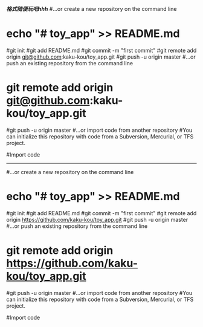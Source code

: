 ***格式随便玩吧hhh***
#…or create a new repository on the command line
# echo "# toy_app" >> README.md
#git init
#git add README.md
#git commit -m "first commit"
#git remote add origin git@github.com:kaku-kou/toy_app.git
#git push -u origin master
#…or push an existing repository from the command line
# git remote add origin git@github.com:kaku-kou/toy_app.git
#git push -u origin master
#…or import code from another repository
#You can initialize this repository with code from a Subversion, Mercurial, or TFS project.

#Import code



--------------


#…or create a new repository on the command line
# echo "# toy_app" >> README.md
#git init
#git add README.md
#git commit -m "first commit"
#git remote add origin https://github.com/kaku-kou/toy_app.git
#git push -u origin master
#…or push an existing repository from the command line
# git remote add origin https://github.com/kaku-kou/toy_app.git
#git push -u origin master
#…or import code from another repository
#You can initialize this repository with code from a Subversion, Mercurial, or TFS project.

#Import code

